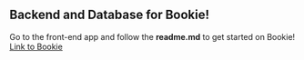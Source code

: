 ## Backend and Database for Bookie!
Go to the front-end app and follow the **readme.md** to get started on Bookie! [Link to Bookie](https://github.com/Ysumaydaee/Bookie)
